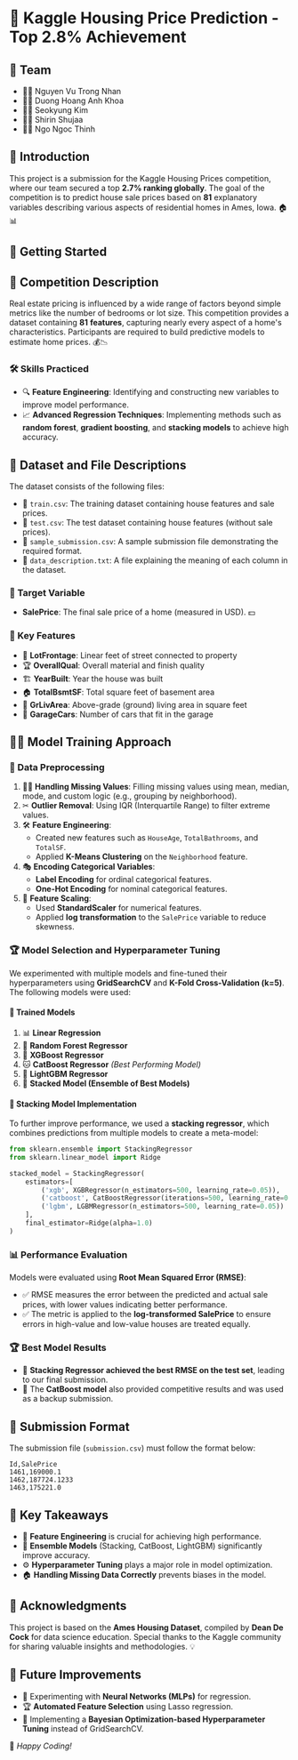 # 🏡 Kaggle Housing Price Prediction - Top 2.8% Achievement

## 👥 Team
- 👨‍💻 Nguyen Vu Trong Nhan
- 👨‍💻 Duong Hoang Anh Khoa
- 👩‍💻 Seokyung Kim
- 👩‍💻 Shirin Shujaa
- 👨‍💻 Ngo Ngoc Thinh

## 📌 Introduction

This project is a submission for the Kaggle Housing Prices competition, where our team secured a top **2.7% ranking globally**. The goal of the competition is to predict house sale prices based on **81** explanatory variables describing various aspects of residential homes in Ames, Iowa. 🏠📊

## 🚀 Getting Started

## 📖 Competition Description

Real estate pricing is influenced by a wide range of factors beyond simple metrics like the number of bedrooms or lot size. This competition provides a dataset containing **81** **features**, capturing nearly every aspect of a home's characteristics. Participants are required to build predictive models to estimate home prices. 💰📉

### 🛠 Skills Practiced

- 🔍 **Feature Engineering**: Identifying and constructing new variables to improve model performance.
- 📈 **Advanced Regression Techniques**: Implementing methods such as **random forest**, **gradient boosting**, and **stacking models** to achieve high accuracy.

## 📂 Dataset and File Descriptions

The dataset consists of the following files:

- 📄 `train.csv`: The training dataset containing house features and sale prices.
- 📄 `test.csv`: The test dataset containing house features (without sale prices).
- 📄 `sample_submission.csv`: A sample submission file demonstrating the required format.
- 📄 `data_description.txt`: A file explaining the meaning of each column in the dataset.

### 🎯 Target Variable

- **SalePrice**: The final sale price of a home (measured in USD). 💵

### 🔑 Key Features

- 📏 **LotFrontage**: Linear feet of street connected to property
- 🏆 **OverallQual**: Overall material and finish quality
- 🏗 **YearBuilt**: Year the house was built
- 🏠 **TotalBsmtSF**: Total square feet of basement area
- 📐 **GrLivArea**: Above-grade (ground) living area in square feet
- 🚗 **GarageCars**: Number of cars that fit in the garage

## 🏋️‍♂️ Model Training Approach

### 🧹 Data Preprocessing

1. 🕵️‍♂️ **Handling Missing Values**: Filling missing values using mean, median, mode, and custom logic (e.g., grouping by neighborhood).
2. ✂ **Outlier Removal**: Using IQR (Interquartile Range) to filter extreme values.
3. 🛠 **Feature Engineering**:
   - Created new features such as `HouseAge`, `TotalBathrooms`, and `TotalSF`.
   - Applied **K-Means Clustering** on the `Neighborhood` feature.
4. 🎭 **Encoding Categorical Variables**:
   - **Label Encoding** for ordinal categorical features.
   - **One-Hot Encoding** for nominal categorical features.
5. 📏 **Feature Scaling**:
   - Used **StandardScaler** for numerical features.
   - Applied **log transformation** to the `SalePrice` variable to reduce skewness.

### 🏆 Model Selection and Hyperparameter Tuning

We experimented with multiple models and fine-tuned their hyperparameters using **GridSearchCV** and **K-Fold Cross-Validation (k=5)**. The following models were used:

#### 🤖 **Trained Models**

1. 📊 **Linear Regression**
2. 🌲 **Random Forest Regressor**
3. 🚀 **XGBoost Regressor**
4. 🐱 **CatBoost Regressor** *(Best Performing Model)*
5. 🌿 **LightGBM Regressor**
6. 🔗 **Stacked Model (Ensemble of Best Models)**

#### 🔗 **Stacking Model Implementation**

To further improve performance, we used a **stacking regressor**, which combines predictions from multiple models to create a meta-model:

```python
from sklearn.ensemble import StackingRegressor
from sklearn.linear_model import Ridge

stacked_model = StackingRegressor(
    estimators=[
        ('xgb', XGBRegressor(n_estimators=500, learning_rate=0.05)),
        ('catboost', CatBoostRegressor(iterations=500, learning_rate=0.05, verbose=0)),
        ('lgbm', LGBMRegressor(n_estimators=500, learning_rate=0.05))
    ],
    final_estimator=Ridge(alpha=1.0)
)
```

### 📊 Performance Evaluation

Models were evaluated using **Root Mean Squared Error (RMSE)**:

- ✅ RMSE measures the error between the predicted and actual sale prices, with lower values indicating better performance.
- ✅ The metric is applied to the **log-transformed SalePrice** to ensure errors in high-value and low-value houses are treated equally.

### 🏆 Best Model Results

- 🥇 **Stacking Regressor achieved the best RMSE on the test set**, leading to our final submission.
- 🥈 The **CatBoost model** also provided competitive results and was used as a backup submission.

## 📑 Submission Format

The submission file (`submission.csv`) must follow the format below:

```
Id,SalePrice
1461,169000.1
1462,187724.1233
1463,175221.0
```

## 🔑 Key Takeaways

- 🎯 **Feature Engineering** is crucial for achieving high performance.
- 🤖 **Ensemble Models** (Stacking, CatBoost, LightGBM) significantly improve accuracy.
- ⚙ **Hyperparameter Tuning** plays a major role in model optimization.
- 🏠 **Handling Missing Data Correctly** prevents biases in the model.

## 🙌 Acknowledgments

This project is based on the **Ames Housing Dataset**, compiled by **Dean De Cock** for data science education. Special thanks to the Kaggle community for sharing valuable insights and methodologies. 💡

## 🔮 Future Improvements

- 🤖 Experimenting with **Neural Networks (MLPs)** for regression.
- 🏆 **Automated Feature Selection** using Lasso regression.
- 🎯 Implementing a **Bayesian Optimization-based Hyperparameter Tuning** instead of GridSearchCV.

🚀 *Happy Coding!*
